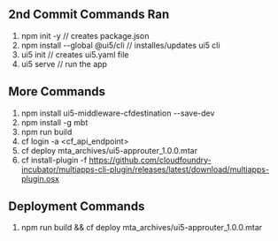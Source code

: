 ## 2nd Commit Commands Ran
1. npm init -y // creates package.json
2. npm install --global @ui5/cli // installes/updates ui5 cli
3. ui5 init // creates ui5.yaml file
4. ui5 serve // run the app

## More Commands
1. npm install ui5-middleware-cfdestination --save-dev
2. npm install -g mbt
3. npm run build
4. cf login -a <cf_api_endpoint>
5. cf deploy mta_archives/ui5-approuter_1.0.0.mtar
6. cf install-plugin -f https://github.com/cloudfoundry-incubator/multiapps-cli-plugin/releases/latest/download/multiapps-plugin.osx

## Deployment Commands
1. npm run build && cf deploy mta_archives/ui5-approuter_1.0.0.mtar   